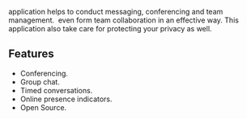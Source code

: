 application helps to conduct messaging, conferencing and team management.
 even form team collaboration in an effective way. This application also take care for protecting your privacy as well.

## Features
- Conferencing.
- Group chat.
- Timed conversations.
- Online presence indicators.
- Open Source.
